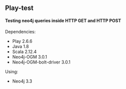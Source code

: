 <h2>Play-test</h2>
<h4>Testing neo4j queries inside HTTP GET and HTTP POST</h4>
Dependencies:
<ul>
<li>Play 2.6.6</li>
<li>Java 1.8</li>
<li>Scala 2.12.4</li>
<li>Neo4j-OGM 3.0.1</li>
<li>Neo4j-OGM-bolt-driver 3.0.1</li>
</ul>
Using:
<ul>
<li>Neo4j 3.3</li>
</ul>